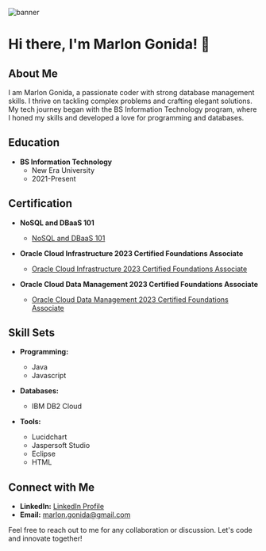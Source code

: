 ![banner](https://github.com/marlongonida/MarlonGonida/assets/152489157/4cfefb33-18c8-4bce-855e-50de734e5220)


# Hi there, I'm Marlon Gonida! 👋

## About Me

I am Marlon Gonida, a passionate coder with strong database management skills. I thrive on tackling complex problems and crafting elegant solutions. My tech journey began with the BS Information Technology program, where I honed my skills and developed a love for programming and databases.

## Education

- **BS Information Technology**
  - New Era University
  - 2021-Present

## Certification

- **NoSQL and DBaaS 101**
  - [NoSQL and DBaaS 101](https://courses.cognitiveclass.ai/certificates/edc4f9f6f3274f25b0b918897f2aa5d6)

- **Oracle Cloud Infrastructure 2023 Certified Foundations Associate**
  - [Oracle Cloud Infrastructure 2023 Certified Foundations Associate](https://catalog-education.oracle.com/pls/certview/sharebadge?id=458EE54D599DC4995B5A0556F9B17B5047D72AAB8CF33F8032887AF15106367F&fbclid=IwAR1Zn12e5VqenSd64mJlyasRTM8A0BerR2XurkDcEM1AnQU2v3XjplURE1k#)

- **Oracle Cloud Data Management 2023 Certified Foundations Associate**
  - [Oracle Cloud Data Management 2023 Certified Foundations Associate](https://catalog-education.oracle.com/pls/certview/sharebadge?id=0C26F10EF2880766D20B929C86AC7BB87F8D28AAEA45D89B4D752A02C2C95965&fbclid=IwAR20p7c_ZgeLWnguDXWB6qlOcelmbmGt8035x69ZckfRetw9jt5XfFnxZgY)

## Skill Sets

- **Programming:**
  - Java
  - Javascript

- **Databases:**
  - IBM DB2 Cloud

- **Tools:**
  - Lucidchart
  - Jaspersoft Studio
  - Eclipse
  - HTML

## Connect with Me

- **LinkedIn:** [LinkedIn Profile](https://www.linkedin.com/in/marlon-t-gonida-6b49462a2/)
- **Email:** marlon.gonida@gmail.com

Feel free to reach out to me for any collaboration or discussion. Let's code and innovate together!

